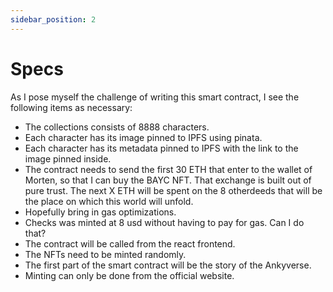 ```yaml
---
sidebar_position: 2
---
```


# Specs

As I pose myself the challenge of writing this smart contract, I see the following items as necessary:

- The collections consists of 8888 characters.
- Each character has its image pinned to IPFS using pinata.
- Each character has its metadata pinned to IPFS with the link to the image pinned inside.
- The contract needs to send the first 30 ETH that enter to the wallet of Morten, so that I can buy the BAYC NFT. That exchange is built out of pure trust. The next X ETH will be spent on the 8 otherdeeds that will be the place on which this world will unfold.
- Hopefully bring in gas optimizations.
- Checks was minted at 8 usd without having to pay for gas. Can I do that?
- The contract will be called from the react frontend.
- The NFTs need to be minted randomly.
- The first part of the smart contract will be the story of the Ankyverse.
- Minting can only be done from the official website.


